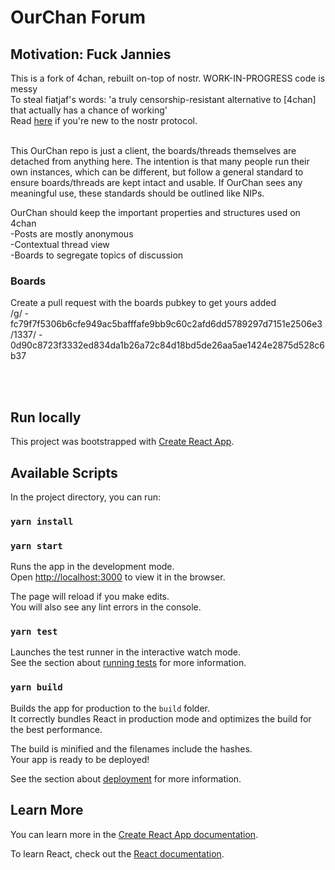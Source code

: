 # OurChan Forum
## Motivation: Fuck Jannies

This is a fork of 4chan, rebuilt on-top of nostr. WORK-IN-PROGRESS code is messy<br/>
To steal fiatjaf's words: 'a truly censorship-resistant alternative to [4chan] that actually has a chance of working' <br/>
Read [here](https://github.com/nostr-protocol/nostr) if you're new to the nostr protocol.<br/><br/>

This OurChan repo is just a client, the boards/threads themselves are detached from anything here.
The intention is that many people run their own instances, which can be different, but follow a general standard to ensure boards/threads are kept intact and usable.
If OurChan sees any meaningful use, these standards should be outlined like NIPs.

OurChan should keep the important properties and structures used on 4chan <br/>
-Posts are mostly anonymous <br/>
-Contextual thread view <br/>
-Boards to segregate topics of discussion

### Boards
Create a pull request with the boards pubkey to get yours added<br/> 
/g/ - fc79f7f5306b6cfe949ac5bafffafe9bb9c60c2afd6dd5789297d7151e2506e3<br/>
/1337/ - 0d90c8723f3332ed834da1b26a72c84d18bd5de26aa5ae1424e2875d528c6b37<br/>

<br/><br/>
## Run locally

This project was bootstrapped with [Create React App](https://github.com/facebook/create-react-app).

## Available Scripts

In the project directory, you can run:

### `yarn install`
### `yarn start`

Runs the app in the development mode.\
Open [http://localhost:3000](http://localhost:3000) to view it in the browser.

The page will reload if you make edits.\
You will also see any lint errors in the console.

### `yarn test`

Launches the test runner in the interactive watch mode.\
See the section about [running tests](https://facebook.github.io/create-react-app/docs/running-tests) for more information.

### `yarn build`

Builds the app for production to the `build` folder.\
It correctly bundles React in production mode and optimizes the build for the best performance.

The build is minified and the filenames include the hashes.\
Your app is ready to be deployed!

See the section about [deployment](https://facebook.github.io/create-react-app/docs/deployment) for more information.

## Learn More

You can learn more in the [Create React App documentation](https://facebook.github.io/create-react-app/docs/getting-started).

To learn React, check out the [React documentation](https://reactjs.org/).
